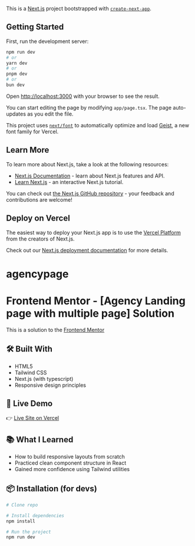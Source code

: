 This is a [Next.js](https://nextjs.org) project bootstrapped with [`create-next-app`](https://nextjs.org/docs/app/api-reference/cli/create-next-app).

## Getting Started

First, run the development server:

```bash
npm run dev
# or
yarn dev
# or
pnpm dev
# or
bun dev
```

Open [http://localhost:3000](http://localhost:3000) with your browser to see the result.

You can start editing the page by modifying `app/page.tsx`. The page auto-updates as you edit the file.

This project uses [`next/font`](https://nextjs.org/docs/app/building-your-application/optimizing/fonts) to automatically optimize and load [Geist](https://vercel.com/font), a new font family for Vercel.

## Learn More

To learn more about Next.js, take a look at the following resources:

- [Next.js Documentation](https://nextjs.org/docs) - learn about Next.js features and API.
- [Learn Next.js](https://nextjs.org/learn) - an interactive Next.js tutorial.

You can check out [the Next.js GitHub repository](https://github.com/vercel/next.js) - your feedback and contributions are welcome!

## Deploy on Vercel

The easiest way to deploy your Next.js app is to use the [Vercel Platform](https://vercel.com/new?utm_medium=default-template&filter=next.js&utm_source=create-next-app&utm_campaign=create-next-app-readme) from the creators of Next.js.

Check out our [Next.js deployment documentation](https://nextjs.org/docs/app/building-your-application/deploying) for more details.

# agencypage

# Frontend Mentor - [Agency Landing page with multiple page] Solution

This is a solution to the [Frontend Mentor](https://www.frontendmentor.io) 

## 🛠️ Built With

- HTML5
- Tailwind CSS
- Next.js (with typescript)
- Responsive design principles

## 🚀 Live Demo

👉 [Live Site on Vercel](https://agencypage-kwm0hc98a-dolapos-projects-40b0d9de.vercel.app
)


## 📚 What I Learned

- How to build responsive layouts from scratch
- Practiced clean component structure in React
- Gained more confidence using Tailwind utilities

## 📦 Installation (for devs)

```bash
# Clone repo

# Install dependencies
npm install

# Run the project
npm run dev
